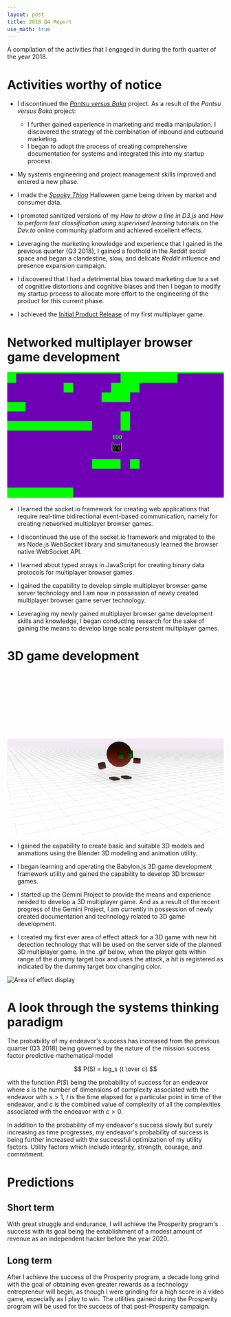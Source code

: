 ```yaml
---
layout: post
title: 2018 Q4 Report
use_math: true
---
```


A compilation of the activities that I engaged in during the forth quarter of the year 2018.

# Activities worthy of notice

* I discontinued the [*Pantsu versus Baka*](https://webdva.itch.io/pantsu-versus-baka) project. As a result of the *Pantsu versus Baka* project:
  * I further gained experience in marketing and media manipulation. I discovered the strategy of the combination of inbound and outbound marketing.
  * I began to adopt the process of creating comprehensive documentation for systems and integrated this into my startup process.

* My systems engineering and project management skills improved and entered a new phase.

* I made the [*Spooky Thing*](https://webdva.itch.io/spooky-thing) Halloween game being driven by market and consumer data.

* I promoted sanitized versions of my *How to draw a line in D3.js* and *How to perform text classification using supervised learning* tutorials on the *Dev.to* online community platform and achieved excellent effects.

* Leveraging the marketing knowledge and experience that I gained in the previous quarter (Q3 2018), I gained a foothold in the *Reddit* social space and began a clandestine, slow, and delicate *Reddit* influence and presence expansion campaign.

* I discovered that I had a detrimental bias toward marketing due to a set of cognitive distortions and cognitive biases and then I began to modify my startup process to allocate more effort to the engineering of the product for this current phase.

* I achieved the [Initial Product Release](https://tibibi.herokuapp.com/) of my first multiplayer game.

# Networked multiplayer browser game development

![IPR demonstration](/assets/images/big_level_and_kawaii_projectiles.gif "Initial Product Release of first multiplayer game")

* I learned the socket.io framework for creating web applications that require real-time bidirectional event-based communication, namely for creating networked multiplayer browser games.

* I discontinued the use of the socket.io framework and migrated to the ws Node.js WebSocket library and simultaneously learned the browser native WebSocket API.

* I learned about typed arrays in JavaScript for creating binary data protocols for multiplayer browser games.

* I gained the capability to develop simple multiplayer browser game server technology and I am now in possession of newly created multiplayer browser game server technology.

* Leveraging my newly gained multiplayer browser game development skills and knowledge, I began conducting research for the sake of gaining the means to develop large scale persistent multiplayer games.

# 3D game development

![Showing off new attack animation](/assets/images/power_burst_animation.gif "First ever 3D attack animation demonstration")

* I gained the capability to create basic and suitable 3D models and animations using the Blender 3D modeling and animation utility. 

* I began learning and operating the Babylon.js 3D game development framework utility and gained the capability to develop 3D browser games.

* I started up the Gemini Project to provide the means and experience needed to develop a 3D multiplayer game. And as a result of the recent progress of the Gemini Project, I am currently in possession of newly created documentation and technology related to 3D game development.

* I created my first ever area of effect attack for a 3D game with new hit detection technology that will be used on the server side of the planned 3D multiplayer game. In the .gif below, when the player gets within range of the dummy target box and uses the attack, a hit is registered as indicated by the dummy target box changing color.

![Area of effect display](/assets/images/power_burst_collision.gif "Area of effect attack with hit detection")

# A look through the systems thinking paradigm

The probability of my endeavor's success has increased from the previous quarter (Q3 2018) being governed by the nature of the mission success factor predictive mathematical model

$$
P(S) = log_s {t \over c}
$$

with the function $P(S)$ being the probability of success for an endeavor where $s$ is the number of dimensions of complexity associated with the endeavor with $s > 1$, $t$ is the time elapsed for a particular point in time of the endeavor, and $c$ is the combined value of complexity of all the complexities associated with the endeavor with $c > 0$.

In addition to the probability of my endeavor's success slowly but surely increasing as time progresses, my endeavor's probability of success is being further increased with the successful optimization of my utility factors. Utility factors which include integrity, strength, courage, and commitment.

# Predictions

## Short term

With great struggle and endurance, I will achieve the Prosperity program's success with its goal being the establishment of a modest amount of revenue as an independent hacker before the year 2020.

## Long term

After I achieve the success of the Prosperity program, a decade long grind with the goal of obtaining even greater rewards as a technology entrepreneur will begin, as though I were grinding for a high score in a video game, especially as I play to win. The utilities gained during the Prosperity program will be used for the success of that post-Prosperity campaign.